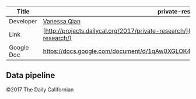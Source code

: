 | Title | private-research |
|-|-|
| Developer    | [Vanessa Qian](vqian@dailycal.org) |
| Link | [http://projects.dailycal.org/2017/private-research/](http://projects.dailycal.org/2017/private-research/) |
| Google Doc | https://docs.google.com/document/d/1qAw0XGLOK4VhaS6bFe15dqkqE6IlHFnP8qARZA5FOyM/edit|

## Data pipeline

©2017 The Daily Californian


